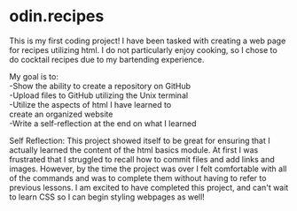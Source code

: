 # odin.recipes
This is my first coding project! I have been tasked with
creating a web page for recipes utilizing html. I do not particularly enjoy cooking, so I chose to do cocktail recipes due to my bartending experience.

My goal is to:  
    -Show the ability to create a repository on GitHub  
    -Upload files to GitHub utilizing the Unix terminal  
    -Utilize the aspects of html I have learned to  
    create an organized website  
    -Write a self-reflection at the end on what I learned  

Self Reflection:
    This project showed itself to be great for ensuring that I actually learned the content of the html basics module. At first I was frustrated that I struggled to recall how to commit files and add links and images. However, by the time the project was over I felt comfortable with all of the commands and was to complete them without having to refer to previous lessons.
    I am excited to have completed this project, and can't wait to learn CSS so I can begin styling webpages as well!